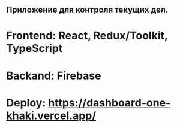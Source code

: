 ## Приложение для контроля текущих дел.
# Frontend: React, Redux/Toolkit, TypeScript
# Backand: Firebase
# Deploy: https://dashboard-one-khaki.vercel.app/
